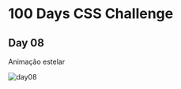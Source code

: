 # 100 Days CSS Challenge
## Day 08
Animação estelar

![day08](https://user-images.githubusercontent.com/93830634/193677328-7dca4248-baf0-449a-8937-32234d491b25.png)

